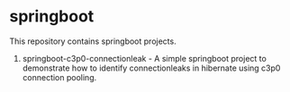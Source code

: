 # springboot

This repository contains springboot projects.

1. springboot-c3p0-connectionleak - A simple springboot project to demonstrate how to identify connectionleaks in hibernate using c3p0 connection pooling. 
